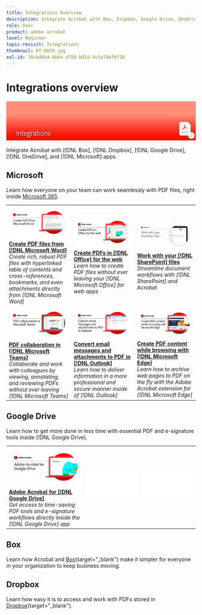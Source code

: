 ```yaml
---
title: Integrations Overview
description: Integrate Acrobat with Box, Dropbox, Google Drive, OneDrive, and Microsoft apps
role: User
product: adobe acrobat
level: Beginner
topic-revisit: Integrations
thumbnail: KT-6859.jpg
exl-id: 76cb40b4-bbb4-4f50-b01d-4c5a74bf9f20
---
```

# Integrations overview

![Acrobat Integrate Image](../assets/Hero-Integrate.png)

Integrate Acrobat with [!DNL Box], [!DNL Dropbox], [!DNL Google Drive], [!DNL OneDrive], and [!DNL Microsoft] apps.

## Microsoft

Learn how everyone on your team can work seamlessly with PDF files, right inside [Microsoft 365](https://www.adobe.com/documentcloud/integrations/microsoft-office-365.html).

<table style="table-layout:fixed">
<tr>
  <td>
    <a href="createfromword.md">
      <img alt="Create PDF files from Microsoft Word" src="../assets/CreateWord.png" />
    </a>
    <div>
    <a href="createfromword.md"><strong>Create PDF files from [!DNL Microsoft Word]</strong></a>
    </div>
    <em>Create rich, robust PDF files with hyperlinked table of contents and cross-references, bookmarks, and even attachments directly from [!DNL Microsoft Word]</em>
    <br>
  </td>
  <td>
    <a href="createofficeweb.md">
      <img alt="Create PDFs in [!DNL Office] for the web" src="../assets/Officeweb_1280.png" />
    </a>
    <div>
    <a href="createofficeweb.md"><strong>Create PDFs in [!DNL Office] for the web</strong></a>
    </div>
    <em>Learn how to create PDF files without ever leaving your [!DNL Microsoft Office] for web apps</em>
    <br>
  </td>  
  <td>
    <a href="acrobatandsp.md">
      <img alt="Work with your [!DNL SharePoint] files" src="../assets/SharePoint.png" />
    </a>
    <div>
    <a href="acrobatandsp.md"><strong>Work with your [!DNL SharePoint] files</strong></a>
    </div>
    <em>Streamline document workflows with [!DNL SharePoint] and Acrobat</em>
    <br>
  </td>  
</tr>
<tr>
  <td>
    <a href="acrobatandteams.md">
      <img alt="PDF collaboration in [!DNL Microsoft Teams]" src="../assets/MicrosoftTeams.png" />
    </a>
    <div>
    <a href="acrobatandteams.md"><strong>PDF collaboration in [!DNL Microsoft Teams]</strong></a>
    </div>
    <em>Collaborate and work with colleagues by viewing, annotating, and reviewing PDFs without ever leaving [!DNL Microsoft Teams]</em>
    <br>
  </td>
  <td>
    <a href="outlook.md">
      <img alt="Convert email messages and attachments to PDF in Outlook" src="../assets/Outlook.jpg" />
    </a>
    <div>
    <a href="outlook.md"><strong>Convert email messages and attachments to PDF in [!DNL Outlook]</strong></a>
    </div>
    <em>Learn how to deliver information in a more professional and secure manner inside of [!DNL Outlook]</em>
    <br>
  </td>
  <td>
    <a href="edge.md">
      <img alt="Create PDF content while browsing with [!DNL Microsoft Edge]" src="../assets/Edge_1280.png" />
    </a>
    <div>
    <a href="edge.md"><strong>Create PDF content while browsing with [!DNL Microsoft Edge]</strong></a>
    </div>
    <em>Learn how to archive web pages to PDF on the fly with the Adobe Acrobat extension for [!DNL Microsoft Edge]</em>
    <br>
  </td>
</tr>
</table>

## Google Drive

Learn how to get more done in less time with essential PDF and e-signature tools inside [!DNL Google Drive].

<table style="table-layout:fixed">
<tr>
  <td>
    <a href="acrobatandgoogle.md">
      <img alt="Adobe Acrobat for Google Drive" src="../assets/acrobatgoogle.jpg" />
    </a>
    <div>
    <a href="acrobatandgoogle.md"><strong>Adobe Acrobat for [!DNL Google Drive]</strong></a>
    </div>
    <em>Get access to time-saving PDF tools and e-signature workflows directly inside the [!DNL Google Drive] app</em>
    <br>
  </td>
  <td>
   <img alt="Spacer" src="../assets/Whitespacer.png" />
    <div>
    <br>
  </td>
  <td>
   <img alt="Spacer" src="../assets/Whitespacer.png" />
    <div>
    <br>
  </td>
</tr>
</table>

## Box

Learn how Acrobat and [Box](https://www.adobe.com/documentcloud/integrations/box.html){target="_blank"} make it simpler for everyone in your organization to keep business moving.

## Dropbox 

Learn how easy it is to access and work with PDFs stored in [Dropbox](https://www.adobe.com/documentcloud/integrations/dropbox.html){target="_blank"}.

